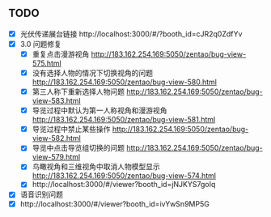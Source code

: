 ## TODO

- [x] 光伏传递展台链接
http://localhost:3000/#/?booth_id=cJR2q0ZdfYv
- [x] 3.0 问题修复
	- [x] 重复点击漫游视角 http://183.162.254.169:5050/zentao/bug-view-575.html
	- [x] 没有选择人物的情况下切换视角的问题 http://183.162.254.169:5050/zentao/bug-view-580.html
	- [x] 第三人称下重新选择人物问题 http://183.162.254.169:5050/zentao/bug-view-583.html
	- [x] 导览过程中默认为第一人称视角和漫游视角 http://183.162.254.169:5050/zentao/bug-view-581.html
	- [x] 导览过程中禁止某些操作 http://183.162.254.169:5050/zentao/bug-view-582.html
	- [x] 导览中点击导览组切换的问题 http://183.162.254.169:5050/zentao/bug-view-579.html
	- [x] 鸟瞰视角和三维视角中取消人物模型显示 http://183.162.254.169:5050/zentao/bug-view-574.html
	- [x] http://localhost:3000/#/viewer?booth_id=jNJKYS7goIq
- [x] 语音识别问题
- [x] http://localhost:3000/#/viewer?booth_id=ivYwSn9MP5G